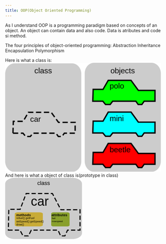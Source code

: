 ```yaml
---
title: OOP(Object Oriented Programming)
---
```

As I understand OOP is a programming paradigm based on concepts of an object.
An object can contain data and also code.
Data is atributes and code si method.

The four principles of object-oriented programming:
Abstraction
Inheritance
Encapsulation
Polymorphism

Here is what a class is:
![photo](../static/img/asf.png)
And here is what a object of class is(prototype in class)
![photo](../static/img/classobj.svg)